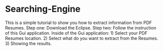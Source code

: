 # Searching-Engine
This is a simple tutorial to show you how to extract information from PDF Resumes.
Step one: Download the Eclipse.
Step two: Follow the instruction of this Gui application.
		Inside of the Gui application: 1) Select your PDF Resumes location.
																	 2) Select what do you want to extract from the Resumes.
																	 3) Showing the results.

